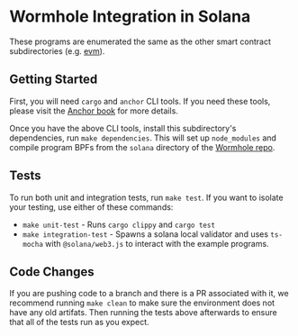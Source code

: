 # Wormhole Integration in Solana

These programs are enumerated the same as the other smart contract
subdirectories (e.g. [evm](../evm)).

## Getting Started

First, you will need `cargo` and `anchor` CLI tools. If you need these tools,
please visit the [Anchor book] for more details.

Once you have the above CLI tools, install this subdirectory's dependencies,
run `make dependencies`. This will set up `node_modules` and compile program
BPFs from the `solana` directory of the [Wormhole repo].

## Tests

To run both unit and integration tests, run `make test`. If you want to isolate
your testing, use either of these commands:

- `make unit-test` - Runs `cargo clippy` and `cargo test`
- `make integration-test` - Spawns a solana local validator and uses `ts-mocha`
  with `@solana/web3.js` to interact with the example programs.

## Code Changes

If you are pushing code to a branch and there is a PR associated with it, we
recommend running `make clean` to make sure the environment does not have any
old artifats. Then running the tests above afterwards to ensure that all of
the tests run as you expect.

[anchor book]: https://book.anchor-lang.com/getting_started/installation.html
[wormhole repo]: https://github.com/wormhole-foundation/wormhole/tree/dev.v2/solana
